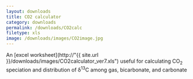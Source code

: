 ```yaml
---
layout: downloads
title: CO2 calculator
category: downloads
permalink: /downloads/CO2calc
filetype: xls
image: /downloads/images/CO2image.jpg
---
```


An [excel worksheet](http://"{{ site.url }}/downloads/images/CO2calculator_ver7.xls") useful for calculating CO<sub>2</sub> speciation and distribution of &#948;<sup>13</sup>C among gas, bicarbonate, and carbonate

